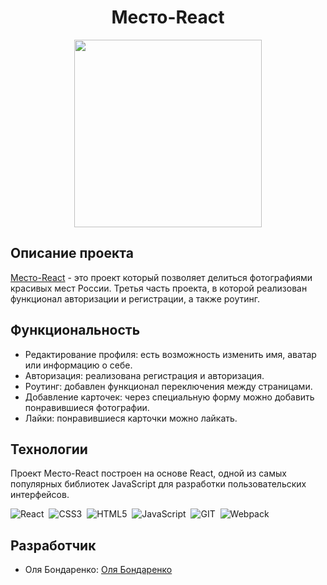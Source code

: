 <h1 align='center'>Место-React</h1>

<p align='center'>
 <img src="https://i.giphy.com/media/NU9hqIw9vN0fm/giphy.webp" width="300" height="auto"/>
<p/>

## Описание проекта

<a href="https://bonnhelga86.github.io/react-mesto-auth/" target="_blank">Место-React</a> - это проект который позволяет делиться фотографиями красивых мест России.
Третья часть проекта, в которой реализован функционал авторизации и регистрации, а также роутинг.

## Функциональность

- Редактирование профиля: есть возможность изменить имя, аватар или информацию о себе.
- Авторизация: реализована регистрация и авторизация.
- Роутинг: добавлен функционал переключения между страницами.
- Добавление карточек: через специальную форму можно добавить понравившиеся фотографии.
- Лайки: понравившиеся карточки можно лайкать.

## Технологии

Проект Место-React построен на основе React, одной из самых популярных библиотек JavaScript для разработки пользовательских интерфейсов.

<div>
  <img src="https://img.shields.io/badge/React-%23fcc630?logo=react&logoColor=%23fff"
  title="React" alt="React"/>&nbsp;
  <img src="https://img.shields.io/badge/CSS3-%23df2367?logo=css3&logoColor=%23fff"
  title="CSS3" alt="CSS3"/>&nbsp;
  <img src="https://img.shields.io/badge/HTML5-%23532ba3?logo=html5&logoColor=%23fff"
  title="HTML5" alt="HTML5"/>&nbsp;
  <img src="https://img.shields.io/badge/JavaScript-%230e8278?logo=javascript&logoColor=%23fff"
  title="JavaScript" alt="JavaScript"/>&nbsp;
  <img src="https://img.shields.io/badge/GIT-%23c9d93b?logo=git&logoColor=%23fff"
  title="GIT" alt="GIT"/>&nbsp;
  <img src="https://img.shields.io/badge/Webpack-%23318835?logo=webpack&logoColor=%23fff"
  title="Webpack" alt="Webpack"/>
</div>

## Разработчик

- Оля Бондаренко: [Оля Бондаренко](https://github.com/bonnhelga86)
